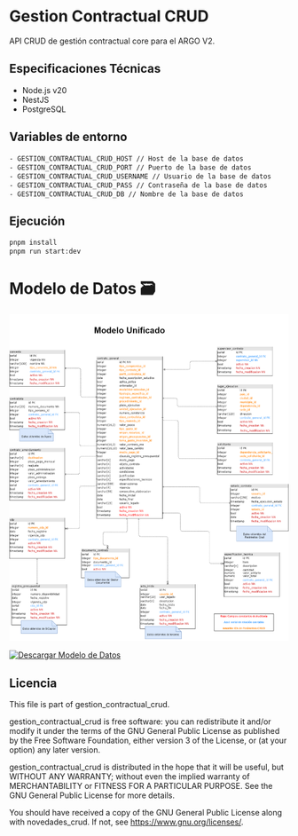 # Gestion Contractual CRUD

API CRUD de gestión contractual core para el ARGO V2.

## Especificaciones Técnicas
-  Node.js v20
-  NestJS
-  PostgreSQL

## Variables de entorno
```
- GESTION_CONTRACTUAL_CRUD_HOST // Host de la base de datos
- GESTION_CONTRACTUAL_CRUD_PORT // Puerto de la base de datos
- GESTION_CONTRACTUAL_CRUD_USERNAME // Usuario de la base de datos
- GESTION_CONTRACTUAL_CRUD_PASS // Contraseña de la base de datos
- GESTION_CONTRACTUAL_CRUD_DB // Nombre de la base de datos
```
## Ejecución
```
pnpm install
pnpm run start:dev
```

# Modelo de Datos :card_file_box:

![Modelo de datos Formularios dinámicos](/modelo-database/modelo-basedatos-core-Argos.png)

[![Descargar Modelo de Datos](https://img.shields.io/badge/Descargar%20Modelo%20de%20Datos-Download-blue?style=for-the-badge)](/modelo-database/modelo-datos-core-argo.drawio)


## Licencia

This file is part of gestion_contractual_crud.

gestion_contractual_crud is free software: you can redistribute it and/or modify it under the terms of the GNU General Public License as published by the Free Software Foundation, either version 3 of the License, or (at your option) any later version.

gestion_contractual_crud is distributed in the hope that it will be useful, but WITHOUT ANY WARRANTY; without even the implied warranty of MERCHANTABILITY or FITNESS FOR A PARTICULAR PURPOSE. See the GNU General Public License for more details.

You should have received a copy of the GNU General Public License along with novedades_crud. If not, see https://www.gnu.org/licenses/.